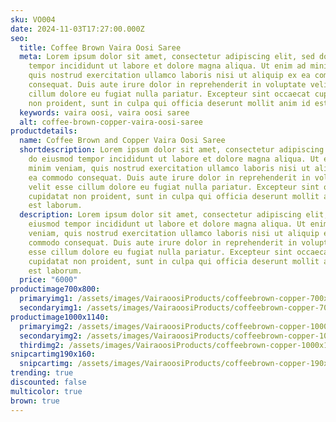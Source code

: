 ```yaml
---
sku: VO004
date: 2024-11-03T17:27:00.000Z
seo:
  title: Coffee Brown Vaira Oosi Saree
  meta: Lorem ipsum dolor sit amet, consectetur adipiscing elit, sed do eiusmod
    tempor incididunt ut labore et dolore magna aliqua. Ut enim ad minim veniam,
    quis nostrud exercitation ullamco laboris nisi ut aliquip ex ea commodo
    consequat. Duis aute irure dolor in reprehenderit in voluptate velit esse
    cillum dolore eu fugiat nulla pariatur. Excepteur sint occaecat cupidatat
    non proident, sunt in culpa qui officia deserunt mollit anim id est laborum.
  keywords: vaira oosi, vaira oosi saree
  alt: coffee-brown-copper-vaira-oosi-saree
productdetails:
  name: Coffee Brown and Copper Vaira Oosi Saree
  shortdescription: Lorem ipsum dolor sit amet, consectetur adipiscing elit, sed
    do eiusmod tempor incididunt ut labore et dolore magna aliqua. Ut enim ad
    minim veniam, quis nostrud exercitation ullamco laboris nisi ut aliquip ex
    ea commodo consequat. Duis aute irure dolor in reprehenderit in voluptate
    velit esse cillum dolore eu fugiat nulla pariatur. Excepteur sint occaecat
    cupidatat non proident, sunt in culpa qui officia deserunt mollit anim id
    est laborum.
  description: Lorem ipsum dolor sit amet, consectetur adipiscing elit, sed do
    eiusmod tempor incididunt ut labore et dolore magna aliqua. Ut enim ad minim
    veniam, quis nostrud exercitation ullamco laboris nisi ut aliquip ex ea
    commodo consequat. Duis aute irure dolor in reprehenderit in voluptate velit
    esse cillum dolore eu fugiat nulla pariatur. Excepteur sint occaecat
    cupidatat non proident, sunt in culpa qui officia deserunt mollit anim id
    est laborum.
  price: "6000"
productimage700x800:
  primaryimg1: /assets/images/VairaoosiProducts/coffeebrown-copper-700x800-1.jpg
  secondaryimg1: /assets/images/VairaoosiProducts/coffeebrown-copper-700x800-2.jpg
productimage1000x1140:
  primaryimg2: /assets/images/VairaoosiProducts/coffeebrown-copper-1000x1140-1.jpg
  secondaryimg2: /assets/images/VairaoosiProducts/coffeebrown-copper-1000x1140-2.jpg
  thirdimg2: /assets/images/VairaoosiProducts/coffeebrown-copper-1000x1140-3.jpg
snipcartimg190x160:
  snipcartimg: /assets/images/VairaoosiProducts/coffeebrown-copper-190x160.jpg
trending: true
discounted: false
multicolor: true
brown: true
---
```

